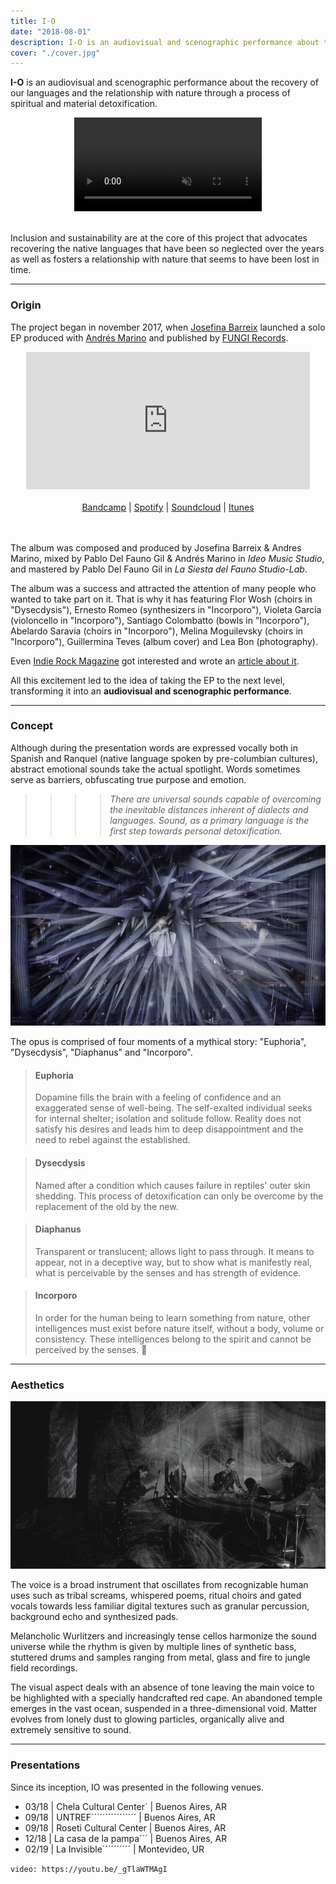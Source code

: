 ```yaml
---
title: I-O
date: "2018-08-01"
description: I-O is an audiovisual and scenographic performance about the recovery of our languages and the relationship with nature through a process of spiritual and material detoxification.
cover: "./cover.jpg"
---
```


**I-O** is an audiovisual and scenographic performance about the recovery of our languages and the relationship with nature through a process of spiritual and material detoxification.

<center>
  <video autoplay loop muted style="max-width:100%">
    <source src="./intro.webm" type="video/webm" />
    <source src="./intro.mp4" type="video/mp4" />
  </video>
</center>
<br>



Inclusion and sustainability are at the core of this project that advocates recovering the native languages ​​that have been so neglected over the years as well as fosters a relationship with nature that seems to have been lost in time.

---
### Origin


The project began in november 2017, when [Josefina Barreix]() launched a solo EP produced with [Andrés Marino]() and published by [FUNGI Records]().

<center>
<iframe style="border: 0; max-width: 700px;width: 90%; height: 220px;" src="https://bandcamp.com/EmbeddedPlayer/album=2520081075/size=large/bgcol=333333/linkcol=ffffff/artwork=small/transparent=true/" seamless></iframe>
</center>
<br>
<center><a href="https://fungirecords.bandcamp.com/album/instrumento-ptico">Bandcamp</a>
| <a href="https://open.spotify.com/album/3TxWEBQPKrpgCBArsjTbwU">Spotify</a>
| <a href="https://soundcloud.com/jsfnbrrx/sets/instrumento-optico">Soundcloud</a>
| <a href="https://itunes.apple.com/us/album/instrumento-%C3%B3ptico-single/1310744889">Itunes</a></center>
<br><br>


The album was composed and produced by Josefina Barreix & Andres Marino, mixed by Pablo Del Fauno Gil & Andrés Marino in *Ideo Music Studio*, and mastered by Pablo Del Fauno Gil in *La Siesta del Fauno Studio-Lab*.

The album was a success and attracted the attention of many people who wanted to take part on it. That is why it has featuring Flor Wosh (choirs in "Dysecdysis"), Ernesto Romeo (synthesizers in "Incorporo"), Violeta García (violoncello in "Incorporo"), Santiago Colombatto (bowls in "Incorporo"), Abelardo Saravia (choirs in "Incorporo"), Melina Moguilevsky (choirs in "Incorporo"), Guillermina Teves (album cover) and Lea Bon (photography).

Even [Indie Rock Magazine](http://www.indierockmag.com/) got interested and wrote an [article about it](http://www.indierockmag.com/article31854.html).

All this excitement led to the idea of ​​taking the EP to the next level, transforming it into an **audiovisual and scenographic performance**.


---
### Concept

Although during the presentation words are expressed vocally both in Spanish and Ranquel (native language spoken by pre-columbian cultures), abstract emotional sounds take the actual spotlight. Words sometimes serve as barriers, obfuscating true purpose and emotion.

>>>>*There are universal sounds capable of overcoming the inevitable distances inherent of dialects and languages. Sound, as a primary language is the first step towards personal detoxification.*


![](./iolive2.jpg)

The opus is comprised of four moments of a mythical story: "Euphoria", "Dysecdysis", "Diaphanus" and "Incorporo".

>#### Euphoria
>Dopamine fills the brain with a feeling of confidence and an exaggerated sense of well-being. The self-exalted individual seeks for internal shelter; isolation and solitude follow. Reality does not satisfy his desires and leads him to deep disappointment and the need to rebel against the established.

>#### Dysecdysis
>Named after a condition which causes failure in reptiles' outer skin shedding. This process of detoxification can only be overcome by the replacement of the old by the new.

>#### Diaphanus
>Transparent or translucent; allows light to pass through. It means to appear, not in a deceptive way, but to show what is manifestly real, what is perceivable by the senses and has strength of evidence.

>#### Incorporo
>In order for the human being to learn something from nature, other intelligences must exist before nature itself, without a body, volume or consistency. These intelligences belong to the spirit and cannot be perceived by the senses.

---
### Aesthetics

![](./iolive4.jpg)

The voice is a broad instrument that oscillates from recognizable human uses such as tribal screams, whispered poems, ritual choirs and gated vocals towards less familiar digital textures such as granular percussion, background echo and synthesized pads.

Melancholic Wurlitzers and increasingly tense cellos harmonize the sound universe while the rhythm is given by multiple lines of synthetic bass, stuttered drums and samples ranging from metal, glass and fire to jungle field recordings.

The visual aspect deals with an absence of tone leaving the main voice to be highlighted with a specially handcrafted red cape. An abandoned temple emerges in the vast ocean, suspended in a three-dimensional void.
Matter evolves from lonely dust to glowing particles, organically alive and extremely sensitive to sound.


---
### Presentations

Since its inception, IO was presented in the following venues.

* 03/18  | Chela Cultural Center´ | Buenos Aires, AR
* 09/18  | UNTREF´´´´´´´´´´´´´´´´ | Buenos Aires, AR
* 09/18  | Roseti Cultural Center | Buenos Aires, AR
* 12/18  | La casa de la pampa´´´ | Buenos Aires, AR
* 02/19  | La Invisible´´´´´´´´´´ | Montevideo, UR   


`video: https://youtu.be/_gTlaWTMAgI`
